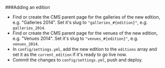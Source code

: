 ###Adding an edition
* Find or create the CMS parent page for the galleries of the new edition, e.g. "Galleries 2014". Set it's slug to `"galleries_#{edition}"`, e.g. `galleries_2014`.
* Find or create the CMS parent page for the venues of the new edition, e.g. "Venues 2014". Set it's slug to `"venues_#{edition}"`, e.g. `venues_2014`.
* In `config/settings.yml`, add the new edition to the `editions` array and set it as the `current_edition` if it's ready to go live now.
* Commit the changes to `config/settings.yml`, push and deploy.
